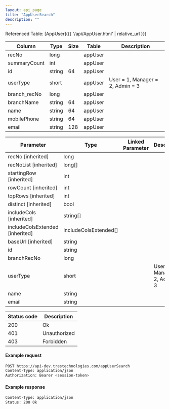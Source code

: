 ```yaml
---
layout: api_page
title: "AppUserSearch"
description: ""
---
```




Referenced Table: [AppUser]({{ '/api/AppUser.html' | relative_url }})

| Column | Type | Size | Table | Description |
| ------ | ---- | ---- | ----- | ----------- |
| recNo | long |  | appUser | 
| summaryCount | int |  | appUser | 
| id | string | 64 | appUser | 
| userType | short |  | appUser | User = 1, Manager = 2, Admin = 3
| branch_recNo | long |  | appUser | 
| branchName | string | 64 | appUser | 
| name | string | 64 | appUser | 
| mobilePhone | string | 64 | appUser | 
| email | string | 128 | appUser | 

| Parameter | Type | Linked Parameter | Description |
| --------- | ---- | ---------------- | ----------- |
| recNo [inherited] | long |  | 
| recNoList [inherited] | long[] |  | 
| startingRow [inherited] | int |  | 
| rowCount [inherited] | int |  | 
| topRows [inherited] | int |  | 
| distinct [inherited] | bool |  | 
| includeCols [inherited] | string[] |  | 
| includeColsExtended [inherited] | includeColsExtended[] |  | 
| baseUrl [inherited] | string |  | 
| id | string |  | 
| branchRecNo | long |  | 
| userType | short |  | User = 1, Manager = 2, Admin = 3
| name | string |  | 
| email | string |  | 

| Status code | Description |
| ----------- | ----------- |
| 200 | Ok |
| 401 | Unauthorized |
| 403 | Forbidden |

#### Example request
```sh
POST https://api-dev.trestechnologies.com/appUserSearch
Content-Type: application/json
Authorization: Bearer <session-token>
```

#### Example response
```sh
Content-Type: application/json
Status: 200 Ok
```

